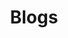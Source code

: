 ---
templateKey: index-blog
metakeywords: ["Blog", ""]
metadescription: Latest Reads
ogimage: /img/tekdi-logo.png
title: Blogs
subTitle: Latest Reads
bgimage: /img/banner/blog.jpg
homePageDescription: Taking your business to the next level by digital transformation of existing processes that help improve productivity and organization efficiency.
description: Lorem ipsum dolor sit amet, consectetur adipiscing elit. Cras vel est ultricies metus hendrerit luctus. Proin at commodo erat. Vestibulum non pharetra arcu, vel vulputate augue. Nam dignissim nisi id nisi eleifend, feugiat rhoncus mauris cursus. Fusce in aliquam tortor. Morbi placerat mi eget orci pellentesque, non consequat nulla posuere. Vestibulum tincidunt consectetur arcu, ac ultricies sem. Donec volutpat lacinia elit, auctor ullamcorper mi pellentesque ac. Nulla ultricies nunc est, sed consequat nulla aliquet ac.
---